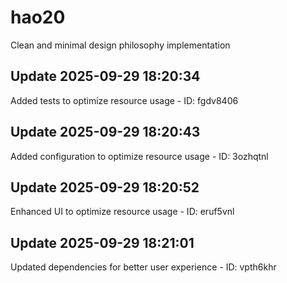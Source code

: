 # hao20
Clean and minimal design philosophy implementation

## Update 2025-09-29 18:20:34
Added tests to optimize resource usage - ID: fgdv8406


## Update 2025-09-29 18:20:43
Added configuration to optimize resource usage - ID: 3ozhqtnl


## Update 2025-09-29 18:20:52
Enhanced UI to optimize resource usage - ID: eruf5vnl


## Update 2025-09-29 18:21:01
Updated dependencies for better user experience - ID: vpth6khr

